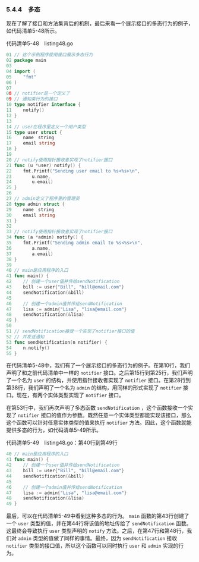 ### 5.4.4　多态

现在了解了接口和方法集背后的机制，最后来看一个展示接口的多态行为的例子，如代码清单5-48所示。

代码清单5-48　listing48.go

```go
01 // 这个示例程序使用接口展示多态行为
02 package main
03
04 import (
05　　 "fmt"
06 )
07
08 // notifier是一个定义了
09 // 通知类行为的接口
10 type notifier interface {
11　　 notify()
12 }
13
14 // user在程序里定义一个用户类型
15 type user struct {
16　　 name　string
17　　 email string
18 }
19
20 // notify使用指针接收者实现了notifier接口
21 func (u *user) notify() {
22　　 fmt.Printf("Sending user email to %s<%s>\n",
23　　　　 u.name,
24　　　　 u.email)
25 }
26
27 // admin定义了程序里的管理员
28 type admin struct {
29　　 name　string
30　　 email string
31 }
32
33 // notify使用指针接收者实现了notifier接口
34 func (a *admin) notify() {
35　　 fmt.Printf("Sending admin email to %s<%s>\n",
36　　　　 a.name,
37　　　　 a.email)
38 }
39
40 // main是应用程序的入口
41 func main() {
42　　 // 创建一个user值并传给sendNotification
43　　 bill := user{"Bill", "bill@email.com"}
44　　 sendNotification(&bill)
45
46　　 // 创建一个admin值并传给sendNotification
47　　 lisa := admin{"Lisa", "lisa@email.com"}
48　　 sendNotification(&lisa)
49 }
50
51 // sendNotification接受一个实现了notifier接口的值
52 // 并发送通知
53 func sendNotification(n notifier) {
54　　 n.notify()
55 }
```

在代码清单5-48中，我们有了一个展示接口的多态行为的例子。在第10行，我们声明了和之前代码清单中一样的 `notifier` 接口。之后第15行到第25行，我们声明了一个名为 `user` 的结构，并使用指针接收者实现了 `notifier` 接口。在第28行到第38行，我们声明了一个名为 `admin` 的结构，用同样的形式实现了 `notifier` 接口。现在，有两个实体类型实现了 `notifier` 接口。

在第53行中，我们再次声明了多态函数 `sendNotification` ，这个函数接收一个实现了 `notifier` 接口的值作为参数。既然任意一个实体类型都能实现该接口，那么这个函数可以针对任意实体类型的值来执行 `notifier` 方法。因此，这个函数就能提供多态的行为，如代码清单5-49所示。

代码清单5-49　listing48.go：第40行到第49行

```go
40 // main是应用程序的入口
41 func main() {
42　　 // 创建一个user值并传给sendNotification
43　　 bill := user{"Bill", "bill@email.com"}
44　　 sendNotification(&bill)
45
46　　 // 创建一个admin值并传给sendNotification
47　　 lisa := admin{"Lisa", "lisa@email.com"}
48　　 sendNotification(&lisa)
49 }
```

最后，可以在代码清单5-49中看到这种多态的行为。 `main` 函数的第43行创建了一个 `user` 类型的值，并在第44行将该值的地址传给了 `sendNotification` 函数。这最终会导致执行 `user` 类型声明的 `notify` 方法。之后，在第47行和第48行，我们对 `admin` 类型的值做了同样的事情。最终，因为 `sendNotification` 接收 `notifier` 类型的接口值，所以这个函数可以同时执行 `user` 和 `admin` 实现的行为。

